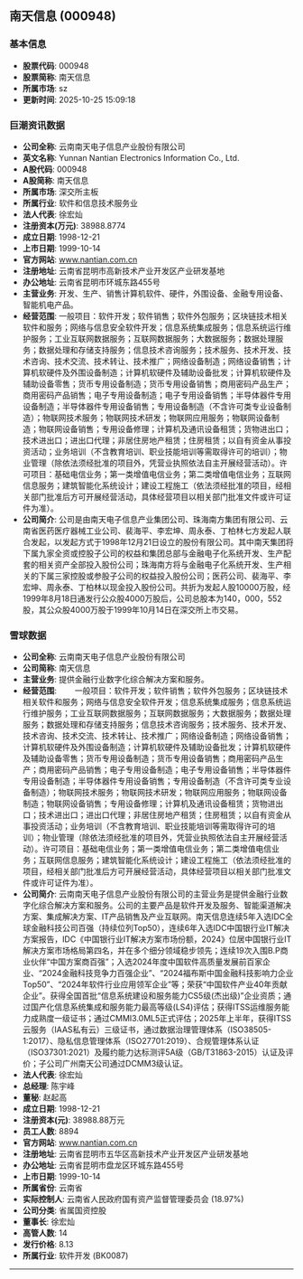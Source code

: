 ## 南天信息 (000948)

### 基本信息

- **股票代码**: 000948
- **股票简称**: 南天信息
- **所属市场**: sz
- **更新时间**: 2025-10-25 15:09:18

### 巨潮资讯数据

- **公司全称**: 云南南天电子信息产业股份有限公司
- **英文名称**: Yunnan Nantian Electronics Information Co., Ltd.
- **A股代码**: 000948
- **A股简称**: 南天信息
- **所属市场**: 深交所主板
- **所属行业**: 软件和信息技术服务业
- **法人代表**: 徐宏灿
- **注册资本(万元)**: 38988.8774
- **成立日期**: 1998-12-21
- **上市日期**: 1999-10-14
- **官方网站**: www.nantian.com.cn
- **注册地址**: 云南省昆明市高新技术产业开发区产业研发基地
- **办公地址**: 云南省昆明市环城东路455号
- **主营业务**: 开发、生产、销售计算机软件、硬件，外围设备、金融专用设备、智能机电产品。
- **经营范围**: 一般项目：软件开发；软件销售；软件外包服务；区块链技术相关软件和服务；网络与信息安全软件开发；信息系统集成服务；信息系统运行维护服务；工业互联网数据服务；互联网数据服务；大数据服务；数据处理服务；数据处理和存储支持服务；信息技术咨询服务；技术服务、技术开发、技术咨询、技术交流、技术转让、技术推广；网络设备制造；网络设备销售；计算机软硬件及外围设备制造；计算机软硬件及辅助设备批发；计算机软硬件及辅助设备零售；货币专用设备制造；货币专用设备销售；商用密码产品生产；商用密码产品销售；电子专用设备制造；电子专用设备销售；半导体器件专用设备制造；半导体器件专用设备销售；专用设备制造（不含许可类专业设备制造）；物联网技术服务；物联网技术研发；物联网应用服务；物联网设备制造；物联网设备销售；专用设备修理；计算机及通讯设备租赁；货物进出口；技术进出口；进出口代理；非居住房地产租赁；住房租赁；以自有资金从事投资活动；业务培训（不含教育培训、职业技能培训等需取得许可的培训）；物业管理（除依法须经批准的项目外，凭营业执照依法自主开展经营活动）。许可项目：基础电信业务；第一类增值电信业务；第二类增值电信业务；互联网信息服务；建筑智能化系统设计；建设工程施工（依法须经批准的项目，经相关部门批准后方可开展经营活动，具体经营项目以相关部门批准文件或许可证件为准）。
- **公司简介**: 公司是由南天电子信息产业集团公司、珠海南方集团有限公司、云南省医药医疗器械工业公司、裴海平、李宏坤、周永泰、丁柏林七方发起人联合发起，以发起方式于1998年12月21日设立的股份有限公司。其中南天集团将下属九家全资或控股子公司的权益和集团总部与金融电子化系统开发、生产配套的相关资产全部投入股份公司；珠海南方将与金融电子化系统开发、生产相关的下属三家控股或参股子公司的权益投入股份公司；医药公司、裴海平、李宏坤、周永泰、丁柏林以现金投入股份公司。共折为发起人股10000万股，经1999年8月18日通发行公众股4000万股后，公司总股本为140，000，552股，其公众股4000万股于1999年10月14日在深交所上市交易。

### 雪球数据

- **公司全称**: 云南南天电子信息产业股份有限公司
- **公司简称**: 南天信息
- **主营业务**: 提供金融行业数字化综合解决方案和服务。
- **经营范围**: 　　一般项目：软件开发；软件销售；软件外包服务；区块链技术相关软件和服务；网络与信息安全软件开发；信息系统集成服务；信息系统运行维护服务；工业互联网数据服务；互联网数据服务；大数据服务；数据处理服务；数据处理和存储支持服务；信息技术咨询服务；技术服务、技术开发、技术咨询、技术交流、技术转让、技术推广；网络设备制造；网络设备销售；计算机软硬件及外围设备制造；计算机软硬件及辅助设备批发；计算机软硬件及辅助设备零售；货币专用设备制造；货币专用设备销售；商用密码产品生产；商用密码产品销售；电子专用设备制造；电子专用设备销售；半导体器件专用设备制造；半导体器件专用设备销售；专用设备制造（不含许可类专业设备制造）；物联网技术服务；物联网技术研发；物联网应用服务；物联网设备制造；物联网设备销售；专用设备修理；计算机及通讯设备租赁；货物进出口；技术进出口；进出口代理；非居住房地产租赁；住房租赁；以自有资金从事投资活动；业务培训（不含教育培训、职业技能培训等需取得许可的培训）；物业管理（除依法须经批准的项目外，凭营业执照依法自主开展经营活动）。许可项目：基础电信业务；第一类增值电信业务；第二类增值电信业务；互联网信息服务；建筑智能化系统设计；建设工程施工（依法须经批准的项目，经相关部门批准后方可开展经营活动，具体经营项目以相关部门批准文件或许可证件为准）。
- **公司简介**: 云南南天电子信息产业股份有限公司的主营业务是提供金融行业数字化综合解决方案和服务。公司的主要产品是软件开发及服务、智能渠道解决方案、集成解决方案、IT产品销售及产业互联网。南天信息连续5年入选IDC全球金融科技公司百强（持续位列Top50），连续6年入选IDC中国银行业IT解决方案报告，IDC《中国银行业IT解决方案市场份额，2024》位居中国银行业IT解决方案市场格局第四名，并在多个细分领域稳步领先；连续19次入围B.P商业伙伴“中国方案商百强”；入选2024年度中国软件高质量发展前百家企业、“2024金融科技竞争力百强企业”、“2024福布斯中国金融科技影响力企业Top50”、“2024年软件行业应用领军企业”等；荣获“中国软件产业40年贡献企业”。获得全国首批“信息系统建设和服务能力CS5级(杰出级)”企业资质；通过国产化信息系统集成和服务能力最高等级(LS4)评估；获得ITSS运维服务能力成熟度一级证书；通过CMMI3.0ML5正式评估；2025年上半年，获得ITSS云服务（IAAS私有云）三级证书，通过数据治理管理体系（ISO38505-1:2017）、隐私信息管理体系（ISO27701:2019）、合规管理体系认证（ISO37301:2021）及履约能力达标测评5A级（GB/T31863-2015）认证及评价；子公司广州南天公司通过DCMM3级认证。
- **法人代表**: 徐宏灿
- **总经理**: 陈宇峰
- **董秘**: 赵起高
- **成立日期**: 1998-12-21
- **注册资本(元)**: 38988.88万元
- **员工人数**: 8894
- **官方网站**: www.nantian.com.cn
- **注册地址**: 云南省昆明市五华区高新技术产业开发区产业研发基地
- **办公地址**: 云南省昆明市盘龙区环城东路455号
- **上市日期**: 1999-10-14
- **所属省份**: 云南省
- **实际控制人**: 云南省人民政府国有资产监督管理委员会 (18.97%)
- **公司分类**: 省属国资控股
- **董事长**: 徐宏灿
- **高管人数**: 14
- **发行价格**: 8.13
- **所属行业**: 软件开发 (BK0087)

---